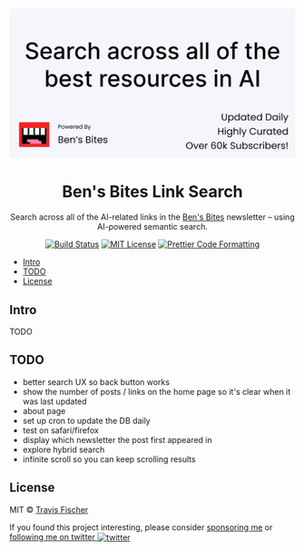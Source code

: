 <a href="https://bensbites.vercel.app">
  <img alt="Ben's Bites" src="/public/social.jpg">
</a>

<h1 align="center">Ben's Bites Link Search</h1>

<p align="center">
  Search across all of the AI-related links in the <a href="https://www.bensbites.co">Ben's Bites</a> newsletter – using AI-powered semantic search.
</p>

<p align="center">
  <a href="https://github.com/transitive-bullshit/bens-bites-ai-search/actions/workflows/test.yml"><img alt="Build Status" src="https://github.com/transitive-bullshit/bens-bites-ai-search/actions/workflows/test.yml/badge.svg" /></a>
  <a href="https://github.com/transitive-bullshit/bens-bites-ai-search/blob/main/license"><img alt="MIT License" src="https://img.shields.io/badge/license-MIT-blue" /></a>
  <a href="https://prettier.io"><img alt="Prettier Code Formatting" src="https://img.shields.io/badge/code_style-prettier-brightgreen.svg" /></a>
</p>

- [Intro](#intro)
- [TODO](#todo)
- [License](#license)

## Intro

TODO

## TODO

- better search UX so back button works
- show the number of posts / links on the home page so it's clear when it was last updated
- about page
- set up cron to update the DB daily
- test on safari/firefox
- display which newsletter the post first appeared in
- explore hybrid search
- infinite scroll so you can keep scrolling results

## License

MIT © [Travis Fischer](https://transitivebullsh.it)

If you found this project interesting, please consider [sponsoring me](https://github.com/sponsors/transitive-bullshit) or <a href="https://twitter.com/transitive_bs">following me on twitter <img src="https://storage.googleapis.com/saasify-assets/twitter-logo.svg" alt="twitter" height="24px" align="center"></a>
